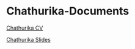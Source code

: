 # Chathurika-Documents

[Chathurika CV](file:///C:/Users/cnarayana2/OneDrive%20-%20University%20of%20Nebraska-Lincoln/Fall%202023/STAT_850/HW_10_1/hw10-professional-communication-ChathurikaHarshani/CV_ChathurikaNarayana.html)

[Chathurika Slides](file:///C:/Users/cnarayana2/OneDrive%20-%20University%20of%20Nebraska-Lincoln/Fall%202023/STAT_850/HW_10_1/My_GitHub_Documents.github.io/htmlPresentation.html#(1))


